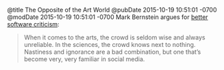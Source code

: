 @title The Opposite of the Art World
@pubDate 2015-10-19 10:51:01 -0700
@modDate 2015-10-19 10:51:01 -0700
Mark Bernstein argues for <a href="http://www.markbernstein.org/Oct15/TheWeapon.html">better software criticism</a>:

>When it comes to the arts, the crowd is seldom wise and always unreliable. In the sciences, the crowd knows next to nothing. Nastiness and ignorance are a bad combination, but one that’s become very, very familiar in social media.


